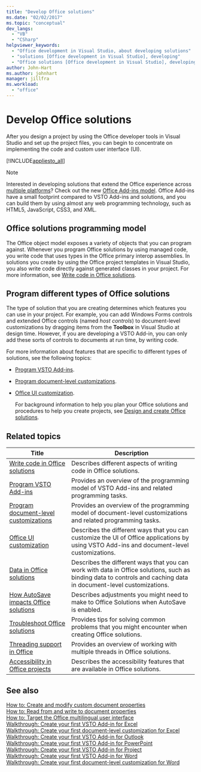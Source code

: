 ```yaml
---
title: "Develop Office solutions"
ms.date: "02/02/2017"
ms.topic: "conceptual"
dev_langs: 
  - "VB"
  - "CSharp"
helpviewer_keywords: 
  - "Office development in Visual Studio, about developing solutions"
  - "solutions [Office development in Visual Studio], developing"
  - "Office solutions [Office development in Visual Studio], developing"
author: John-Hart
ms.author: johnhart
manager: jillfra
ms.workload: 
  - "office"
---
```

# Develop Office solutions
  After you design a project by using the Office developer tools in Visual Studio and set up the project files, you can begin to concentrate on implementing the code and custom user interface (UI).  
  
 [!INCLUDE[appliesto_all](../vsto/includes/appliesto-all-md.md)]  
  
> [!NOTE]  
>  Interested in developing solutions that extend the Office experience across [multiple platforms](https://dev.office.com/add-in-availability)? Check out the new [Office Add-ins model](https://dev.office.com/docs/add-ins/overview/office-add-ins). Office Add-ins have a small footprint compared to VSTO Add-ins and solutions, and you can build them by using almost any web programming technology, such as HTML5, JavaScript, CSS3, and XML.  
  
## Office solutions programming model  
 The Office object model exposes a variety of objects that you can program against. Whenever you program Office solutions by using managed code, you write code that uses types in the Office primary interop assemblies. In solutions you create by using the Office project templates in Visual Studio, you also write code directly against generated classes in your project. For more information, see [Write code in Office solutions](../vsto/writing-code-in-office-solutions.md).  
  
## Program different types of Office solutions  
 The type of solution that you are creating determines which features you can use in your project. For example, you can add Windows Forms controls and extended Office controls (named *host controls*) to document-level customizations by dragging items from the **Toolbox** in Visual Studio at design time. However, if you are developing a VSTO Add-in, you can only add these sorts of controls to documents at run time, by writing code.  
  
 For more information about features that are specific to different types of solutions, see the following topics:  
  
- [Program VSTO Add-ins](../vsto/programming-vsto-add-ins.md).  
  
- [Program document-level customizations](../vsto/programming-document-level-customizations.md).  
  
- [Office UI customization](../vsto/office-ui-customization.md).  
  
  For background information to help you plan your Office solutions and procedures to help you create projects, see [Design and create Office solutions](../vsto/designing-and-creating-office-solutions.md).  
  
## Related topics  
  
|Title|Description|  
|-----------|-----------------|  
|[Write code in Office solutions](../vsto/writing-code-in-office-solutions.md)|Describes different aspects of writing code in Office solutions.|  
|[Program VSTO Add-ins](../vsto/programming-vsto-add-ins.md)|Provides an overview of the programming model of VSTO Add-ins and related programming tasks.|  
|[Program document-level customizations](../vsto/programming-document-level-customizations.md)|Provides an overview of the programming model of document-level customizations and related programming tasks.|  
|[Office UI customization](../vsto/office-ui-customization.md)|Describes the different ways that you can customize the UI of Office applications by using VSTO Add-ins and document-level customizations.|  
|[Data in Office solutions](../vsto/data-in-office-solutions.md)|Describes the different ways that you can work with data in Office solutions, such as binding data to controls and caching data in document-level customizations.|  
|[How AutoSave impacts Office solutions](./how-autosave-impacts-office-solutions.md)|Describes adjustments you might need to make to Office Solutions when AutoSave is enabled.|
|[Troubleshoot Office solutions](../vsto/troubleshooting-office-solutions.md)|Provides tips for solving common problems that you might encounter when creating Office solutions.|  
|[Threading support in Office](../vsto/threading-support-in-office.md)|Provides an overview of working with multiple threads in Office solutions.|  
|[Accessibility in Office projects](../vsto/accessibility-in-office-projects.md)|Describes the accessibility features that are available in Office solutions.|  
  
## See also  
 [How to: Create and modify custom document properties](../vsto/how-to-create-and-modify-custom-document-properties.md)   
 [How to: Read from and write to document properties](../vsto/how-to-read-from-and-write-to-document-properties.md)   
 [How to: Target the Office multilingual user interface](../vsto/how-to-target-the-office-multilingual-user-interface.md)   
 [Walkthrough: Create your first VSTO Add-in for Excel](../vsto/walkthrough-creating-your-first-vsto-add-in-for-excel.md)   
 [Walkthrough: Create your first document-level customization for Excel](../vsto/walkthrough-creating-your-first-document-level-customization-for-excel.md)   
 [Walkthrough: Create your first VSTO Add-in for Outlook](../vsto/walkthrough-creating-your-first-vsto-add-in-for-outlook.md)   
 [Walkthrough: Create your first VSTO Add-in for PowerPoint](../vsto/walkthrough-creating-your-first-vsto-add-in-for-powerpoint.md)   
 [Walkthrough: Create your first VSTO Add-in for Project](../vsto/walkthrough-creating-your-first-vsto-add-in-for-project.md)   
 [Walkthrough: Create your first VSTO Add-in for Word](../vsto/walkthrough-creating-your-first-vsto-add-in-for-word.md)   
 [Walkthrough: Create your first document-level customization for Word](../vsto/walkthrough-creating-your-first-document-level-customization-for-word.md)  
